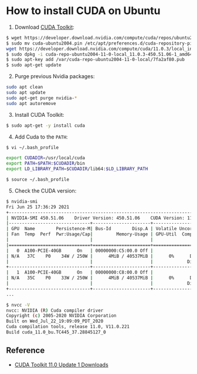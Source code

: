 # How to install CUDA on Ubuntu

1. Download [CUDA Toolkit](https://developer.nvidia.com/cuda-11.0-update1-download-archive?target_os=Linux&target_arch=x86_64&target_distro=Ubuntu&target_version=2004&target_type=deblocal):

```bash
$ wget https://developer.download.nvidia.com/compute/cuda/repos/ubuntu2004/x86_64/cuda-ubuntu2004.pin
$ sudo mv cuda-ubuntu2004.pin /etc/apt/preferences.d/cuda-repository-pin-600
wget https://developer.download.nvidia.com/compute/cuda/11.0.3/local_installers/cuda-repo-ubuntu2004-11-0-local_11.0.3-450.51.06-1_amd64.deb
$ sudo dpkg -i cuda-repo-ubuntu2004-11-0-local_11.0.3-450.51.06-1_amd64.deb
$ sudo apt-key add /var/cuda-repo-ubuntu2004-11-0-local/7fa2af80.pub
$ sudo apt-get update
```

2. Purge previous Nvidia packages:

```bash
sudo apt clean
sudo apt update
sudo apt-get purge nvidia-* 
sudo apt autoremove
```

3. Install CUDA Toolkit:

```bash
$ sudo apt-get -y install cuda
```

4. Add Cuda to the `PATH`:

```bash
$ vi ~/.bash_profile

export CUDADIR=/usr/local/cuda
export PATH=$PATH:$CUDADIR/bin
export LD_LIBRARY_PATH=$CUDADIR/lib64:$LD_LIBRARY_PATH

$ source ~/.bash_profile
```

5. Check the CUDA version: 

```bash
$ nvidia-smi
Fri Jun 25 17:36:29 2021
+-----------------------------------------------------------------------------+
| NVIDIA-SMI 450.51.06    Driver Version: 450.51.06    CUDA Version: 11.0     |
|-------------------------------+----------------------+----------------------+
| GPU  Name        Persistence-M| Bus-Id        Disp.A | Volatile Uncorr. ECC |
| Fan  Temp  Perf  Pwr:Usage/Cap|         Memory-Usage | GPU-Util  Compute M. |
|                               |                      |               MIG M. |
|===============================+======================+======================|
|   0  A100-PCIE-40GB      On   | 00000000:C5:00.0 Off |                    0 |
| N/A   37C    P0    34W / 250W |      4MiB / 40537MiB |      0%      Default |
|                               |                      |             Disabled |
+-------------------------------+----------------------+----------------------+
|   1  A100-PCIE-40GB      On   | 00000000:C8:00.0 Off |                    0 |
| N/A   35C    P0    33W / 250W |      4MiB / 40537MiB |      0%      Default |
|                               |                      |             Disabled |
+-------------------------------+----------------------+----------------------+
...
```

```bash
$ nvcc -V
nvcc: NVIDIA (R) Cuda compiler driver
Copyright (c) 2005-2020 NVIDIA Corporation
Built on Wed_Jul_22_19:09:09_PDT_2020
Cuda compilation tools, release 11.0, V11.0.221
Build cuda_11.0_bu.TC445_37.28845127_0
```

## Reference

- [CUDA Toolkit 11.0 Update 1 Downloads](https://developer.nvidia.com/cuda-11.0-update1-download-archive?target_os=Linux&target_arch=x86_64&target_distro=Ubuntu&target_version=2004&target_type=deblocal)